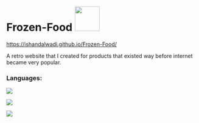 # Frozen-Food <img src="https://github.com/TheDudeThatCode/TheDudeThatCode/blob/master/Assets/Designer.gif" width="65px">

https://ishandalwadi.github.io/Frozen-Food/

A retro website that I created for products that existed way before internet became very popular.  

### Languages:

![](https://img.shields.io/badge/Code-HTML-informational?style=flat&logo=html5&logoColor=white&color=2bbc8a)

![](https://img.shields.io/badge/Code-CSS-informational?style=flat&logo=css3&logoColor=white&color=2bbc8a)

![](https://img.shields.io/badge/Code-JS-informational?style=flat&logo=javascript&logoColor=white&color=2bbc8a)
